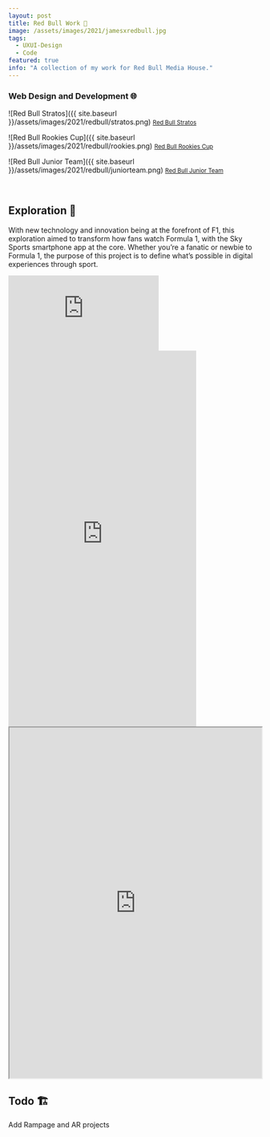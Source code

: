 ```yaml
---
layout: post
title: Red Bull Work 🎒
image: /assets/images/2021/jamesxredbull.jpg
tags:
  - UXUI-Design
  - Code
featured: true
info: "A collection of my work for Red Bull Media House."
---
```


### Web Design and Development 🌐

![Red Bull Stratos]({{ site.baseurl }}/assets/images/2021/redbull/stratos.png)
<small>[Red Bull Stratos](https://www.redbull.com/int-en/projects/red-bull-stratos)</small>

![Red Bull Rookies Cup]({{ site.baseurl }}/assets/images/2021/redbull/rookies.png)
<small>[Red Bull Rookies Cup](https://www.redbull.com/int-en/rookiescup)</small>

![Red Bull Junior Team]({{ site.baseurl }}/assets/images/2021/redbull/juniorteam.png)
<small>[Red Bull Junior Team](https://www.redbull.com/int-en/juniorteam)</small>

<div class="model-viewer-row">
  <model-viewer ar-modes="webxr" ar="true" src="https://red-bull-racing.herokuapp.com/assets/cars/RB19/model/RB19_Verstappen.glb" autoplay="true" auto-rotate="true" camera-controls="true" background-color="rgba(255,255,255,0)" camera-orbit="-50deg 75deg 105%" ios-src="https://red-bull-racing.herokuapp.com/assets/cars/RB19/model/RB19_Verstappen.usdz" ar-status="not-presenting"></model-viewer>

<model-viewer ar-modes="webxr" ar="true" src="https://addons-redbulljuniorteam.redbull.com/assets/images/ar/jak-crawford/jak-crawford.glb" autoplay="true" auto-rotate="true" camera-controls="true" background-color="rgba(255,255,255,0)" camera-orbit="-50deg 75deg 105%" ios-src="https://addons-redbulljuniorteam.redbull.com/assets/images/ar/jak-crawford/jak-crawford.usdz" ar-status="not-presenting"></model-viewer>

<model-viewer ar-modes="webxr" ar="true" src="https://p-p.redbull.com/rb-red-bull-stratos-1-bv//img/stratos.glb" autoplay="true" auto-rotate="true" camera-controls="true" background-color="rgba(255,255,255,0)" camera-orbit="-50deg 75deg 105%" ar-status="not-presenting"></model-viewer>

</div>

<span class="clear"></span>

<br/>

## Exploration 💭

With new technology and innovation being at the forefront of F1, this exploration aimed to transform how fans watch Formula 1, with the Sky Sports smartphone app at the core. Whether you’re a fanatic or newbie to Formula 1, the purpose of this project is to define what’s possible in digital experiences through sport.

<iframe loading="lazy" src='https://www.youtube.com/embed/ZqGcec5GurU?autoplay=0&loop=1' frameborder='0' allowfullscreen></iframe>

<div id="iphone-x">
    <iframe width="375" height="750" src="https://xd.adobe.com/embed/26904f2a-a592-4b2c-7f83-cb2a02e2e0f1-50a1/" frameborder="0" allowfullscreen></iframe>
  </div>

<iframe loading="lazy" src="https://drive.google.com/file/d/1zDkpM82B6QU1zLdntUXpCmVdDRnfGkYl/preview" width="100%" height="700"></iframe>

<script type="module" src="https://ajax.googleapis.com/ajax/libs/model-viewer/3.1.1/model-viewer.min.js"></script>

## Todo 🏗️

Add Rampage and AR projects
